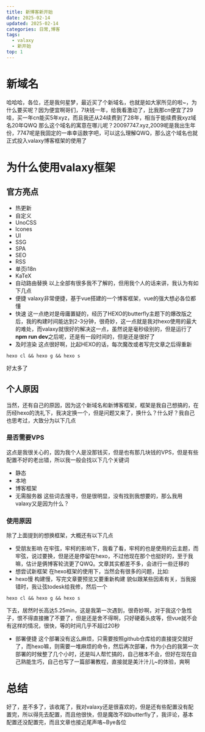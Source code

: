 ```yaml
---
title: 新博客新开始
date: 2025-02-14
updated: 2025-02-14
categories: 日常,博客
tags:
  - valaxy
  - 新开始
top: 1
---
```

# 新域名
哈哈哈，各位，还是我何星梦，最近买了个新域名，也就是如大家所见的啦~，为什么要买呢？因为便宜啊哥们，7块钱一年，给我看激动了，比我那cn便宜了29哇，买一年cn能买5年xyz，而且我还从24续费到了28年，相当于能续费我xyz域名20年QWQ
那么这个域名的寓意在哪儿呢？20097747.xyz,2009呢是我出生年份，7747呢是我固定的一串幸运数字吧，可以这么理解QWQ，那么这个域名也就正式投入valaxy博客框架的使用了
# 为什么使用valaxy框架
## 官方亮点
- 热更新
- 自定义
- UnoCSS
- lcones
- UI
- SSG
- SPA
- SEO
- RSS
- 单页i18n
- KaTeX
- 自动路由替换
以上全部有很多我不了解的，但用我个人的话来讲，我认为有如下几点
- 便捷
valaxy非常便捷，基于vue搭建的一个博客框架，vue的强大想必各位都懂
- 快速
这一点绝对是毋庸置疑的，经历了HEXO的butterfly主题下的爆改版之后，我的构建时间能达到2-3分钟，很奇妙，这一点就是我对hexo使用的最大的难处，而valaxy就很好的解决这一点，虽然说是毫秒级别的，但是运行了**npm run dev**之后呢，还是有一段时间的，但是还是很好了
- 及时渲染
这点很好啊，比起HEXO的话，每次魔改或者写完文章之后得重新
``` git
hexo cl && hexo g && hexo s
```
好太多了
## 个人原因
当然，还有自己的原因，因为这个新域名和新博客框架，框架是我自己想搞的，在历经hexo的洗礼下，我决定换一个，但是问题又来了，换什么？什么好？我自己也思考过，大致分为以下几点
### 是否需要VPS
这点是我很关心的，因为我个人是没那钱买，但是也有那几块钱的VPS，但是有些配置不好的老出错，所以我一般会找以下几个关键词
- 静态
- 本地
- 博客框架
- 无需服务器
这些词去搜寻，但是很明显，没有找到我想要的，那么我用valaxy又是因为什么？
### 使用原因
除了上面提到的想换框架，大概还有以下几点
- 受朋友影响
在牢弦，牢柯的影响下，我看了看，牢柯的也是使用的云主题，而牢弦，说过要换，但是还是停留在hexo，不过他现在那个也挺好的，至于我嘛，估计是俩博客轮流更了QWQ。文章其实都差不多，会进行一些迁移的
- 想尝试新框架
在hexo框架的使用下，当然会有很多的问题，比如:
- hexo慢
构建慢，写完文章要预览又要重新构建
貌似跟某些因素有关，当我报错时，我让弦todesk给我修，然后一个
``` git
hexo cl && hexo g && hexo s
```
下去，居然时长高达5.25min，这是我第一次遇到，很奇妙啊，对于我这个急性子，恨不得直接撇了不要了，但是还是舍不得啊，只好硬着头皮等，但vue就不会有这样的情况，很快，等的时间几乎不超过20秒
- 部署便捷
这个部署没有这么麻烦，只需要按照github仓库给的直接提交就好了，而hexo嘛，则需要一堆麻烦的命令，然后再次部署，作为小白的我第一次部署的时候整了几个小时，还是叫人帮忙搞的，自己根本不会，但好在现在自己熟能生巧，自己也写了一篇部署教程，直接就是美汁汁儿~的体验，爽啊
# 总结
好了，差不多了，该收尾了，我对valaxy还是很喜欢的，但是还有些配置没有配置完，所以得先去配置，而且他很快，但是魔改不如butterfly了，我评论，基本配置还没配置完，而且文章也接近尾声咯~Bye各位